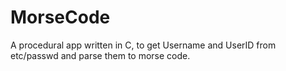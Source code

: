 # MorseCode
A procedural app written in C, to get Username and UserID from etc/passwd and parse them to morse code.
